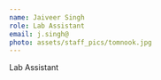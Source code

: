 ```yaml
---
name: Jaiveer Singh
role: Lab Assistant
email: j.singh@
photo: assets/staff_pics/tomnook.jpg
---
```


Lab Assistant